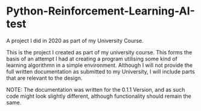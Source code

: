 # Python-Reinforcement-Learning-AI-test
A project I did in 2020 as part of my University Course.

This is the project I created as part of my university course. 
This forms the basis of an attempt I had at creating a program utilising some kind of learning algorithmn in a simple environment. 
Although I will not provide the full written documentation as submitted to my University, I will include parts that are relevant to the design.

NOTE: The documentation was written for the 0.1.1 Version, and as such code might look slightly different, although functionality should remain the same.

